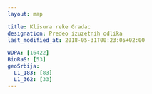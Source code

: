 ```yaml
---
layout: map

title: Klisura reke Gradac
designation: Predeo izuzetnih odlika
last_modified_at: 2018-05-31T00:23:05+02:00

WDPA: [16422]
BioRaS: [53]
geoSrbija:
  L1_183: [83]
  L1_362: [33]
---
```

